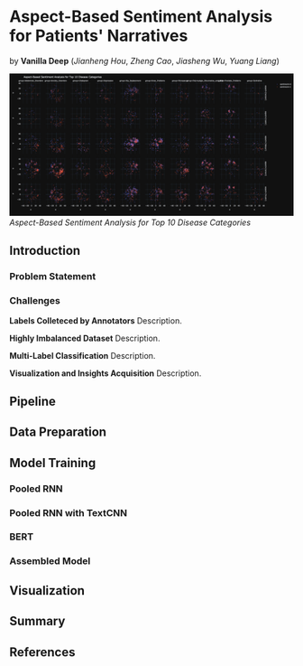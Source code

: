 # Aspect-Based Sentiment Analysis for Patients' Narratives

by **Vanilla Deep** (*Jianheng Hou*, *Zheng Cao*, *Jiasheng Wu*, *Yuang Liang*)

![Aspect-Based Sentiment Analysis for Top 10 Disease Categories](fig/Aspect-Based_Sentiment_Analysis_for_Top_10_Disease_Categories.png)
*Aspect-Based Sentiment Analysis for Top 10 Disease Categories*

## Introduction

### Problem Statement

### Challenges

**Labels Colleteced by Annotators** Description.

**Highly Imbalanced Dataset** Description.

**Multi-Label Classification** Description.

**Visualization and Insights Acquisition** Description.

## Pipeline

## Data Preparation

## Model Training

### Pooled RNN

### Pooled RNN with TextCNN

### BERT

### Assembled Model

## Visualization

## Summary

## References
